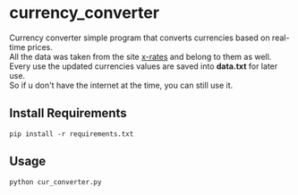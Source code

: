 # currency_converter
Currency converter simple program that converts currencies based on real-time prices.\
All the data was taken from the site [x-rates](https://www.x-rates.com/table/?from=USD&amount=1) and belong to them as well.\
Every use the updated currencies values are saved into __data.txt__ for later use.\
So if u don't have the internet at the time, you can still use it.

## Install Requirements

```
pip install -r requirements.txt
```

## Usage
```
python cur_converter.py
```

